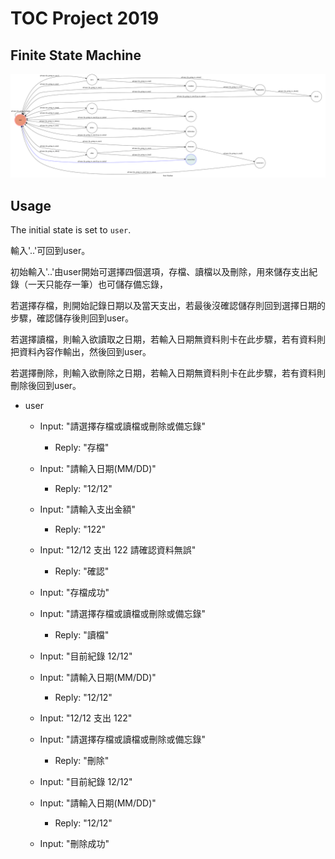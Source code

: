 # TOC Project 2019
## Finite State Machine
![fsm](./fsm.png)

## Usage
The initial state is set to `user`.

輸入'..'可回到user。

初始輸入'..'由user開始可選擇四個選項，存檔、讀檔以及刪除，用來儲存支出紀錄（一天只能存一筆）也可儲存備忘錄，

若選擇存檔，則開始記錄日期以及當天支出，若最後沒確認儲存則回到選擇日期的步驟，確認儲存後則回到user。

若選擇讀檔，則輸入欲讀取之日期，若輸入日期無資料則卡在此步驟，若有資料則把資料內容作輸出，然後回到user。

若選擇刪除，則輸入欲刪除之日期，若輸入日期無資料則卡在此步驟，若有資料則刪除後回到user。

* user
	* Input: "請選擇存檔或讀檔或刪除或備忘錄"
		* Reply: "存檔"
  * Input: "請輸入日期(MM/DD)"
    * Reply: "12/12"
  * Input: "請輸入支出金額"
    * Reply: "122"
  * Input: "12/12 支出 122
            請確認資料無誤"
    * Reply: "確認"
  * Input: "存檔成功"
  
  *	Input: "請選擇存檔或讀檔或刪除或備忘錄"
    * Reply: "讀檔"
  * Input: "目前紀錄 12/12"
  * Input: "請輸入日期(MM/DD)"
    * Reply: "12/12"
  * Input: "12/12 支出 122"
  
  *	Input: "請選擇存檔或讀檔或刪除或備忘錄"
    * Reply: "刪除"
  * Input: "目前紀錄 12/12"
  * Input: "請輸入日期(MM/DD)"
    * Reply: "12/12"
  * Input: "刪除成功"
